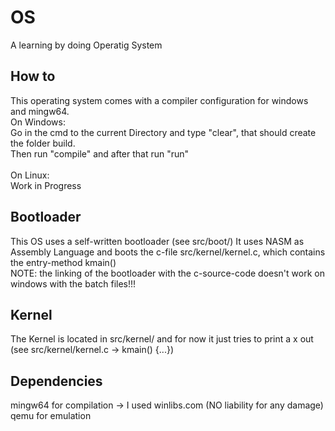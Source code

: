 # OS
A learning by doing Operatig System <br/>

## How to
This operating system comes with a compiler configuration for windows and mingw64. <br/>
On Windows:<br/>
    Go in the cmd to the current Directory and type "clear", that should create the folder build. <br/>
    Then run "compile" and after that run "run"
<br/><br/>On Linux:<br/>
    Work in Progress

## Bootloader
This OS uses a self-written bootloader (see src/boot/)
It uses NASM as Assembly Language and boots the c-file src/kernel/kernel.c, which contains the entry-method kmain() <br/>
NOTE: the linking of the bootloader with the c-source-code doesn't work on windows with the batch files!!!

## Kernel
The Kernel is located in src/kernel/ and for now it just tries to print a x out (see src/kernel/kernel.c -> kmain() {...})

## Dependencies
mingw64 for compilation -> I used winlibs.com (NO liability for any damage)<br/>
qemu for emulation

